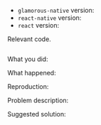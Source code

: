 <!--
Thanks for your interest in the project. We appreciate bugs filed and PRs submitted!

Please fill out this template with all the relevant information so we can
understand what's going on and fix the issue.

We'll probably ask you to submit the fix (after giving some direction). If you've
never done that before, that's great! Check this free short video tutorial to
learn how: http://kcd.im/pull-request
-->

- `glamorous-native` version:
- `react-native` version:
- `react` version:

Relevant code.

```javascript

```

What you did:



What happened:

<!-- Please provide the full error message/screenshots/anything -->

Reproduction:

<!-- Please describe how to reproduce your issue -->

Problem description:



Suggested solution:
